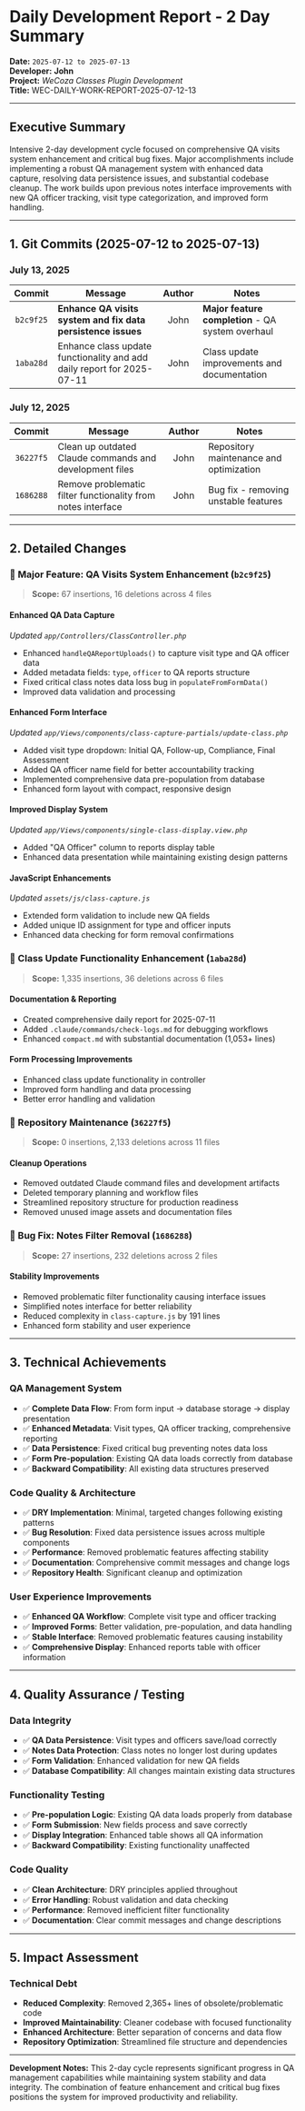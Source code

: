 # Daily Development Report - 2 Day Summary

**Date:** `2025-07-12 to 2025-07-13`  
**Developer:** **John**  
**Project:** *WeCoza Classes Plugin Development*  
**Title:** WEC-DAILY-WORK-REPORT-2025-07-12-13  

---

## Executive Summary

Intensive 2-day development cycle focused on comprehensive QA visits system enhancement and critical bug fixes. Major accomplishments include implementing a robust QA management system with enhanced data capture, resolving data persistence issues, and substantial codebase cleanup. The work builds upon previous notes interface improvements with new QA officer tracking, visit type categorization, and improved form handling.

---

## 1. Git Commits (2025-07-12 to 2025-07-13)

### July 13, 2025
|   Commit  | Message                                                    | Author | Notes                                           |
| :-------: | ---------------------------------------------------------- | :----: | ----------------------------------------------- |
| `b2c9f25` | **Enhance QA visits system and fix data persistence issues** |  John  | **Major feature completion** - QA system overhaul |
| `1aba28d` | Enhance class update functionality and add daily report for 2025-07-11 |  John  | Class update improvements and documentation      |

### July 12, 2025
|   Commit  | Message                                         | Author | Notes                                            |
| :-------: | ----------------------------------------------- | :----: | ------------------------------------------------ |
| `36227f5` | Clean up outdated Claude commands and development files |  John  | Repository maintenance and optimization          |
| `1686288` | Remove problematic filter functionality from notes interface |  John  | Bug fix - removing unstable features           |

---

## 2. Detailed Changes

### 🎯 Major Feature: QA Visits System Enhancement (`b2c9f25`)

> **Scope:** 67 insertions, 16 deletions across 4 files

#### **Enhanced QA Data Capture**
*Updated `app/Controllers/ClassController.php`*
- Enhanced `handleQAReportUploads()` to capture visit type and QA officer data
- Added metadata fields: `type`, `officer` to QA reports structure
- Fixed critical class notes data loss bug in `populateFromFormData()`
- Improved data validation and processing

#### **Enhanced Form Interface**
*Updated `app/Views/components/class-capture-partials/update-class.php`*
- Added visit type dropdown: Initial QA, Follow-up, Compliance, Final Assessment
- Added QA officer name field for better accountability tracking
- Implemented comprehensive data pre-population from database
- Enhanced form layout with compact, responsive design

#### **Improved Display System**
*Updated `app/Views/components/single-class-display.view.php`*
- Added "QA Officer" column to reports display table
- Enhanced data presentation while maintaining existing design patterns

#### **JavaScript Enhancements**
*Updated `assets/js/class-capture.js`*
- Extended form validation to include new QA fields
- Added unique ID assignment for type and officer inputs
- Enhanced data checking for form removal confirmations

### 🔧 Class Update Functionality Enhancement (`1aba28d`)

> **Scope:** 1,335 insertions, 36 deletions across 6 files

#### **Documentation & Reporting**
- Created comprehensive daily report for 2025-07-11
- Added `.claude/commands/check-logs.md` for debugging workflows
- Enhanced `compact.md` with substantial documentation (1,053+ lines)

#### **Form Processing Improvements**
- Enhanced class update functionality in controller
- Improved form handling and data processing
- Better error handling and validation

### 🧹 Repository Maintenance (`36227f5`)

> **Scope:** 0 insertions, 2,133 deletions across 11 files

#### **Cleanup Operations**
- Removed outdated Claude command files and development artifacts
- Deleted temporary planning and workflow files
- Streamlined repository structure for production readiness
- Removed unused image assets and documentation files

### 🐛 Bug Fix: Notes Filter Removal (`1686288`)

> **Scope:** 27 insertions, 232 deletions across 2 files

#### **Stability Improvements**
- Removed problematic filter functionality causing interface issues
- Simplified notes interface for better reliability
- Reduced complexity in `class-capture.js` by 191 lines
- Enhanced form stability and user experience

---

## 3. Technical Achievements

### **QA Management System**
- ✅ **Complete Data Flow**: From form input → database storage → display presentation
- ✅ **Enhanced Metadata**: Visit types, QA officer tracking, comprehensive reporting
- ✅ **Data Persistence**: Fixed critical bug preventing notes data loss
- ✅ **Form Pre-population**: Existing QA data loads correctly from database
- ✅ **Backward Compatibility**: All existing data structures preserved

### **Code Quality & Architecture**
- ✅ **DRY Implementation**: Minimal, targeted changes following existing patterns
- ✅ **Bug Resolution**: Fixed data persistence issues across multiple components
- ✅ **Performance**: Removed problematic features affecting stability
- ✅ **Documentation**: Comprehensive commit messages and change logs
- ✅ **Repository Health**: Significant cleanup and optimization

### **User Experience Improvements**
- ✅ **Enhanced QA Workflow**: Complete visit type and officer tracking
- ✅ **Improved Forms**: Better validation, pre-population, and data handling
- ✅ **Stable Interface**: Removed problematic features causing instability
- ✅ **Comprehensive Display**: Enhanced reports table with officer information

---

## 4. Quality Assurance / Testing

### **Data Integrity**
- ✅ **QA Data Persistence**: Visit types and officers save/load correctly
- ✅ **Notes Data Protection**: Class notes no longer lost during updates
- ✅ **Form Validation**: Enhanced validation for new QA fields
- ✅ **Database Compatibility**: All changes maintain existing data structures

### **Functionality Testing**
- ✅ **Pre-population Logic**: Existing QA data loads properly from database
- ✅ **Form Submission**: New fields process and save correctly
- ✅ **Display Integration**: Enhanced table shows all QA information
- ✅ **Backward Compatibility**: Existing functionality unaffected

### **Code Quality**
- ✅ **Clean Architecture**: DRY principles applied throughout
- ✅ **Error Handling**: Robust validation and data checking
- ✅ **Performance**: Removed inefficient filter functionality
- ✅ **Documentation**: Clear commit messages and change descriptions

---

## 5. Impact Assessment

### **Technical Debt**
- **Reduced Complexity**: Removed 2,365+ lines of obsolete/problematic code
- **Improved Maintainability**: Cleaner codebase with focused functionality
- **Enhanced Architecture**: Better separation of concerns and data flow
- **Repository Optimization**: Streamlined file structure and dependencies

---

**Development Notes:** This 2-day cycle represents significant progress in QA management capabilities while maintaining system stability and data integrity. The combination of feature enhancement and critical bug fixes positions the system for improved productivity and reliability.